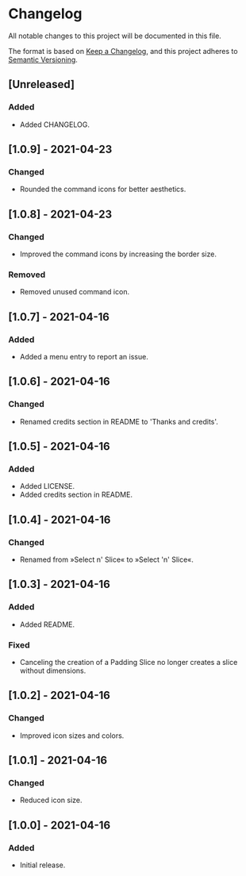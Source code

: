 # Changelog
All notable changes to this project will be documented in this file.

The format is based on [Keep a Changelog](https://keepachangelog.com/en/1.0.0/),
and this project adheres to [Semantic Versioning](https://semver.org/spec/v2.0.0.html).

## [Unreleased]
### Added
- Added CHANGELOG.

## [1.0.9] - 2021-04-23
### Changed
- Rounded the command icons for better aesthetics.

## [1.0.8] - 2021-04-23
### Changed
- Improved the command icons by increasing the border size.

### Removed
- Removed unused command icon.

## [1.0.7] - 2021-04-16
### Added
- Added a menu entry to report an issue.

## [1.0.6] - 2021-04-16
### Changed
- Renamed credits section in README to 'Thanks and credits'.

## [1.0.5] - 2021-04-16
### Added
- Added LICENSE.
- Added credits section in README.

## [1.0.4] - 2021-04-16
### Changed
- Renamed from »Select n' Slice« to »Select 'n' Slice«.

## [1.0.3] - 2021-04-16
### Added
- Added README.

### Fixed
- Canceling the creation of a Padding Slice no longer creates a slice without dimensions.

## [1.0.2] - 2021-04-16
### Changed
- Improved icon sizes and colors.

## [1.0.1] - 2021-04-16
### Changed
- Reduced icon size.

## [1.0.0] - 2021-04-16
### Added
- Initial release.